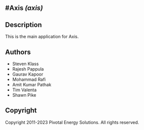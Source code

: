 #Axis *(axis)*
----------------------------

## Description

This is the main application for Axis.

## Authors

* Steven Klass
* Rajesh Pappula
* Gaurav Kapoor
* Mohammad Rafi
* Amit Kumar Pathak
* Tim Valenta
* Shawn Pike

## Copyright

Copyright 2011-2023 Pivotal Energy Solutions.  All rights reserved.
